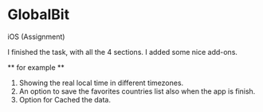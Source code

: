 # GlobalBit
iOS (Assignment)

I finished the task, with all the 4 sections.
I added some nice add-ons.

** for example **
1) Showing the real local time in different timezones.
2) An option to save the favorites countries list also when the app is finish.
3) Option for Cached the data.

